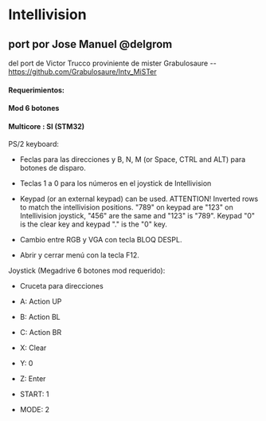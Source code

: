 # Intellivision

## port por Jose Manuel @delgrom 
del port de Victor Trucco  proviniente de mister Grabulosaure 
-- https://github.com/Grabulosaure/Intv_MiSTer

#### Requerimientos:

#### Mod 6 botones

#### Multicore : SI (STM32)

PS/2 keyboard:

- Feclas para las direcciones y B, N, M (or Space, CTRL and ALT) para botones de disparo. 

- Teclas 1 a 0 para los números en el joystick de Intellivision

- Keypad (or an external keypad) can be used. ATTENTION! Inverted rows to match the intellivision positions. "789" on keypad are "123" on Intellivision joystick, "456" are the same and "123" is "789". Keypad "0" is the clear key and keypad "." is the "0" key.

- Cambio entre RGB y VGA con tecla BLOQ DESPL.

- Abrir y cerrar menú con la tecla F12.

Joystick (Megadrive 6 botones mod requerido):

- Cruceta para direcciones

- A: Action UP

- B: Action BL

- C: Action BR

- X: Clear

- Y: 0

- Z: Enter

- START: 1

- MODE: 2

